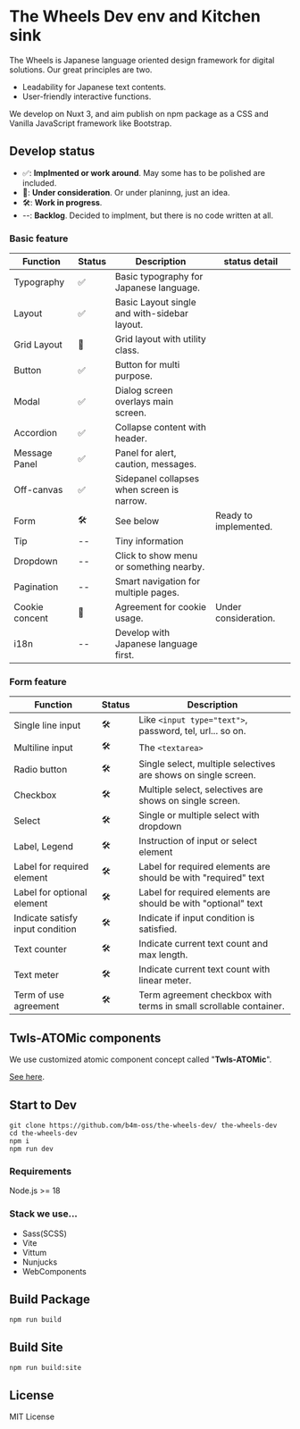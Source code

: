 # The Wheels Dev env and Kitchen sink

The Wheels is Japanese language oriented design framework for digital solutions. Our great principles are two.

- Leadability for Japanese text contents.
- User-friendly interactive functions.

We develop on Nuxt 3, and aim publish on npm package as a CSS and Vanilla JavaScript framework like Bootstrap.

## Develop status

- ✅: **Implmented or work around**. May some has to be polished are included.
- 🧠: **Under consideration**. Or under planinng, just an idea.
- 🛠️: **Work in progress**.
- --: **Backlog**. Decided to implment, but there is no code written at all.

### Basic feature

| Function       | Status | Description                                  | status detail         |
| -------------- | ------ | -------------------------------------------- | --------------------- |
| Typography     | ✅     | Basic typography for Japanese language.      |                       |
| Layout         | ✅     | Basic Layout single and with-sidebar layout. |                       |
| Grid Layout    | 🧠     | Grid layout with utility class.              |                       |
| Button         | ✅     | Button for multi purpose.                    |                       |
| Modal          | ✅     | Dialog screen overlays main screen.          |                       |
| Accordion      | ✅     | Collapse content with header.                |                       |
| Message Panel  | ✅     | Panel for alert, caution, messages.          |                       |
| Off-canvas     | ✅     | Sidepanel collapses when screen is narrow.   |                       |
| Form           | 🛠️     | See below                                    | Ready to implemented. |
| Tip            | --     | Tiny information                             |                       |
| Dropdown       | --     | Click to show menu or something nearby.      |                       |
| Pagination     | --     | Smart navigation for multiple pages.         |                       |
| Cookie concent | 🧠     | Agreement for cookie usage.                  | Under consideration.  |
| i18n           | --     | Develop with Japanese language first.        |                       |

### Form feature

| Function                         | Status | Description                                                       |
| -------------------------------- | ------ | ----------------------------------------------------------------- |
| Single line input                | 🛠️     | Like `<input type="text">`, password, tel, url... so on.          |
| Multiline input                  | 🛠️     | The `<textarea>`                                                  |
| Radio button                     | 🛠️     | Single select, multiple selectives are shows on single screen.    |
| Checkbox                         | 🛠️     | Multiple select, selectives are shows on single screen.           |
| Select                           | 🛠️     | Single or multiple select with dropdown                           |
| Label, Legend                    | 🛠️     | Instruction of input or select element                            |
| Label for required element       | 🛠️     | Label for required elements are should be with "required" text    |
| Label for optional element       | 🛠️     | Label for required elements are should be with "optional" text    |
| Indicate satisfy input condition | 🛠️     | Indicate if input condition is satisfied.                         |
| Text counter                     | 🛠️     | Indicate current text count and max length.                       |
| Text meter                       | 🛠️     | Indicate current text count with linear meter.                    |
| Term of use agreement            | 🛠️     | Term agreement checkbox with terms in small scrollable container. |

## Twls-ATOMic components

We use customized atomic component concept called "**Twls-ATOMic**".

[See here](./docs/contents/components.md).

## Start to Dev

```shell
git clone https://github.com/b4m-oss/the-wheels-dev/ the-wheels-dev
cd the-wheels-dev
npm i
npm run dev
```

### Requirements

Node.js >= 18

### Stack we use...

- Sass(SCSS)
- Vite
- Vittum
- Nunjucks
- WebComponents

## Build Package

```shell
npm run build
```

## Build Site

```shell
npm run build:site
```

## License

MIT License
